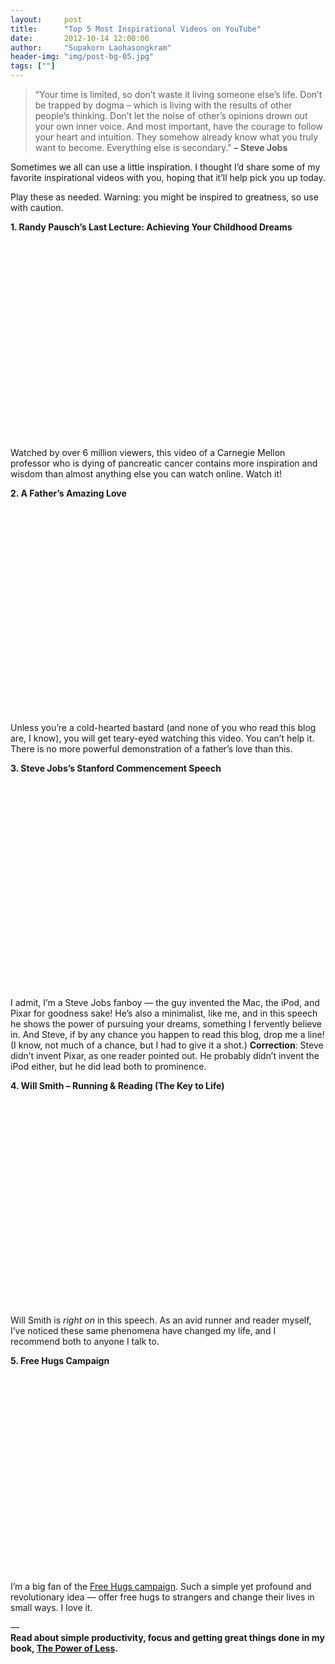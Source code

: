 ```yaml
---
layout:     post
title:      "Top 5 Most Inspirational Videos on YouTube"
date:       2012-10-14 12:00:00
author:     "Supakorn Laohasongkram"
header-img: "img/post-bg-05.jpg"
tags: [""]
---
```

<blockquote><p>&#8220;Your time is limited, so don&#8217;t waste it living someone else&#8217;s life. Don&#8217;t be trapped by dogma &#8211; which is living with the results of other people&#8217;s thinking. Don&#8217;t let the noise of other&#8217;s opinions drown out your own inner voice. And most important, have the courage to follow your heart and intuition. They somehow already know what you truly want to become. Everything else is secondary.&#8221; <strong>&#8211; Steve Jobs</strong></p></blockquote>
<p>Sometimes we all can use a little inspiration. I thought I&#8217;d share some of my favorite inspirational videos with you, hoping that it&#8217;ll help pick you up today.</p>
<p>Play these as needed. Warning: you might be inspired to greatness, so use with caution.</p>
<p><strong>1. Randy Pausch&#8217;s Last Lecture: Achieving Your Childhood Dreams</strong><br />
<object classid="clsid:d27cdb6e-ae6d-11cf-96b8-444553540000" width="425" height="344" codebase="http://download.macromedia.com/pub/shockwave/cabs/flash/swflash.cab#version=6,0,40,0"><param name="allowFullScreen" value="true" /><param name="src" value="http://www.youtube.com/v/ji5_MqicxSo&amp;hl=en&amp;fs=1" /><embed type="application/x-shockwave-flash" width="425" height="344" src="http://www.youtube.com/v/ji5_MqicxSo&amp;hl=en&amp;fs=1" allowfullscreen="true"></embed></object><br />
Watched by over 6 million viewers, this video of a Carnegie Mellon professor who is dying of pancreatic cancer contains more inspiration and wisdom than almost anything else you can watch online. Watch it!<span id="more-830"></span></p>
<p><strong>2. A Father&#8217;s Amazing Love</strong><br />
<object classid="clsid:d27cdb6e-ae6d-11cf-96b8-444553540000" width="425" height="344" codebase="http://download.macromedia.com/pub/shockwave/cabs/flash/swflash.cab#version=6,0,40,0"><param name="allowFullScreen" value="true" /><param name="src" value="http://www.youtube.com/v/zGRyYKF5jVY&amp;hl=en&amp;fs=1" /><embed type="application/x-shockwave-flash" width="425" height="344" src="http://www.youtube.com/v/zGRyYKF5jVY&amp;hl=en&amp;fs=1" allowfullscreen="true"></embed></object></p>
<p>Unless you&#8217;re a cold-hearted bastard (and none of you who read this blog are, I know), you will get teary-eyed watching this video. You can&#8217;t help it. There is no more powerful demonstration of a father&#8217;s love than this.</p>
<p><strong>3. Steve Jobs&#8217;s Stanford Commencement Speech</strong><br />
<object classid="clsid:d27cdb6e-ae6d-11cf-96b8-444553540000" width="425" height="344" codebase="http://download.macromedia.com/pub/shockwave/cabs/flash/swflash.cab#version=6,0,40,0"><param name="allowFullScreen" value="true" /><param name="src" value="http://www.youtube.com/v/UF8uR6Z6KLc&amp;hl=en&amp;fs=1" /><embed type="application/x-shockwave-flash" width="425" height="344" src="http://www.youtube.com/v/UF8uR6Z6KLc&amp;hl=en&amp;fs=1" allowfullscreen="true"></embed></object></p>
<p>I admit, I&#8217;m a Steve Jobs fanboy &#8212; the guy invented the Mac, the iPod, and Pixar for goodness sake! He&#8217;s also a minimalist, like me, and in this speech he shows the power of pursuing your dreams, something I fervently believe in. And Steve, if by any chance you happen to read this blog, drop me a line! (I know, not much of a chance, but I had to give it a shot.) <strong>Correction</strong>: Steve didn&#8217;t invent Pixar, as one reader pointed out. He probably didn&#8217;t invent the iPod either, but he did lead both to prominence.</p>
<p><strong>4. Will Smith &#8211; Running &amp; Reading (The Key to Life)</strong><br />
<object classid="clsid:d27cdb6e-ae6d-11cf-96b8-444553540000" width="425" height="344" codebase="http://download.macromedia.com/pub/shockwave/cabs/flash/swflash.cab#version=6,0,40,0"><param name="allowFullScreen" value="true" /><param name="src" value="http://www.youtube.com/v/KEMEBBwO6J8&amp;hl=en&amp;fs=1" /><embed type="application/x-shockwave-flash" width="425" height="344" src="http://www.youtube.com/v/KEMEBBwO6J8&amp;hl=en&amp;fs=1" allowfullscreen="true"></embed></object></p>
<p>Will Smith is <em>right on</em> in this speech. As an avid runner and reader myself, I&#8217;ve noticed these same phenomena have changed my life, and I recommend both to anyone I talk to.</p>
<p><strong>5. Free Hugs Campaign</strong><br />
<object classid="clsid:d27cdb6e-ae6d-11cf-96b8-444553540000" width="425" height="344" codebase="http://download.macromedia.com/pub/shockwave/cabs/flash/swflash.cab#version=6,0,40,0"><param name="allowFullScreen" value="true" /><param name="src" value="http://www.youtube.com/v/vr3x_RRJdd4&amp;hl=en&amp;fs=1" /><embed type="application/x-shockwave-flash" width="425" height="344" src="http://www.youtube.com/v/vr3x_RRJdd4&amp;hl=en&amp;fs=1" allowfullscreen="true"></embed></object><br />
I&#8217;m a big fan of the <a href="http://www.freehugscampaign.org/">Free Hugs campaign</a>. Such a simple yet profound and revolutionary idea &#8212; offer free hugs to strangers and change their lives in small ways. I love it.</p>
<p>&#8212;<br />
<strong>Read about simple productivity, focus and getting great things done in my book, <a href="http://www.amazon.com/gp/product/1401309704?ie=UTF8&amp;tag=zenhab-20&amp;linkCode=as2&amp;camp=1789&amp;creative=9325&amp;creativeASIN=1401309704">The Power of Less</a>. </strong></p>
<p><strong><a href="http://www.amazon.com/gp/product/1401309704?ie=UTF8&amp;tag=zenhab-20&amp;linkCode=as2&amp;camp=1789&amp;creative=9325&amp;creativeASIN=1401309704"><img src="http://zenhabits.net/fotos/powerofless250.png" alt="" /></a></strong></p>